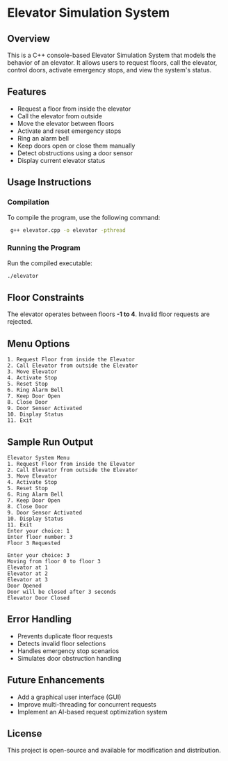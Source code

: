 # Elevator Simulation System

## Overview
This is a C++ console-based Elevator Simulation System that models the behavior of an elevator. It allows users to request floors, call the elevator, control doors, activate emergency stops, and view the system's status.

## Features
- Request a floor from inside the elevator
- Call the elevator from outside
- Move the elevator between floors
- Activate and reset emergency stops
- Ring an alarm bell
- Keep doors open or close them manually
- Detect obstructions using a door sensor
- Display current elevator status

## Usage Instructions
### Compilation
To compile the program, use the following command:
```sh
 g++ elevator.cpp -o elevator -pthread
```
### Running the Program
Run the compiled executable:
```sh
./elevator
```

## Floor Constraints
The elevator operates between floors **-1 to 4**. Invalid floor requests are rejected.

## Menu Options
```
1. Request Floor from inside the Elevator
2. Call Elevator from outside the Elevator
3. Move Elevator
4. Activate Stop
5. Reset Stop
6. Ring Alarm Bell
7. Keep Door Open
8. Close Door
9. Door Sensor Activated
10. Display Status
11. Exit
```

## Sample Run Output
```
Elevator System Menu
1. Request Floor from inside the Elevator
2. Call Elevator from outside the Elevator
3. Move Elevator
4. Activate Stop
5. Reset Stop
6. Ring Alarm Bell
7. Keep Door Open
8. Close Door
9. Door Sensor Activated
10. Display Status
11. Exit
Enter your choice: 1
Enter floor number: 3
Floor 3 Requested

Enter your choice: 3
Moving from floor 0 to floor 3
Elevator at 1
Elevator at 2
Elevator at 3
Door Opened
Door will be closed after 3 seconds
Elevator Door Closed
```

## Error Handling
- Prevents duplicate floor requests
- Detects invalid floor selections
- Handles emergency stop scenarios
- Simulates door obstruction handling

## Future Enhancements
- Add a graphical user interface (GUI)
- Improve multi-threading for concurrent requests
- Implement an AI-based request optimization system

## License
This project is open-source and available for modification and distribution.

